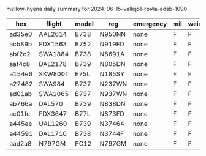 mellow-hyena daily summary for 2024-06-15-vallejo1-rpi4a-adsb-1090

|hex|flight|model|reg|emergency|mil|weirdo|
|--|--|--|--|--|--|--|
|ad35e0|AAL2614|B738|N950NN|none|F|F|
|acb89b|FDX1563|B752|N919FD|none|F|F|
|abf2c2|SWA1884|B738|N8691A|none|F|F|
|aaf4c8|DAL2178|B739|N805DN|none|F|F|
|a154e6|SKW800T|E75L|N185SY|none|F|F|
|a22482|SWA984|B737|N237WN|none|F|F|
|ad01ab|SWA1065|B737|N937WN|none|F|F|
|ab766a|DAL570|B739|N838DN|none|F|F|
|ac01fc|FDX3647|B77L|N873FD|none|F|F|
|a445ee|UAL1260|B739|N37464|none|F|F|
|a44591|DAL1710|B738|N3744F|none|F|F|
|aad2a8|N797GM|PC12|N797GM|none|F|F|
